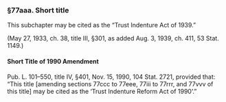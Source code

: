 ### §77aaa. Short title ###

This subchapter may be cited as the “Trust Indenture Act of 1939.”

(May 27, 1933, ch. 38, title III, §301, as added Aug. 3, 1939, ch. 411, 53 Stat. 1149.)

#### Short Title of 1990 Amendment ####

Pub. L. 101–550, title IV, §401, Nov. 15, 1990, 104 Stat. 2721, provided that: “This title [amending sections 77ccc to 77eee, 77iii to 77rrr, and 77vvv of this title] may be cited as the ‘Trust Indenture Reform Act of 1990’.”
